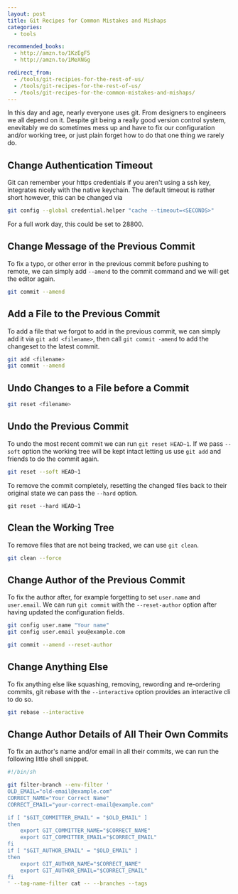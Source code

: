 ```yaml
---
layout: post
title: Git Recipes for Common Mistakes and Mishaps
categories:
  - tools

recommended_books:
  - http://amzn.to/1KzEgF5
  - http://amzn.to/1MeXNGg

redirect_from:
  - /tools/git-recipies-for-the-rest-of-us/
  - /tools/git-recipes-for-the-rest-of-us/
  - /tools/git-recipes-for-the-common-mistakes-and-mishaps/
---
```


In this day and age, nearly everyone uses git. From designers to engineers we all depend on it. Despite git being a really good version control system, enevitably we do sometimes mess up and have to fix our configuration and/or working tree, or just plain forget how to do that one thing we rarely do.

## Change Authentication Timeout
Git can remember your https credentials if you aren't using a ssh key, integrates nicely with the native keychain.
The default timeout is rather short however, this can be changed via

```sh
git config --global credential.helper "cache --timeout=<SECONDS>"
```

For a full work day, this could be set to 28800.

## Change Message of the Previous Commit
To fix a typo, or other error in the previous commit before pushing to remote,
we can simply add `--amend` to the commit command and we will get the editor again.

```sh
git commit --amend
```

## Add a File to the Previous Commit
To add a file that we forgot to add in the previous commit, we can simply add it
via `git add <filename>`, then call `git commit -amend` to add the changeset to the latest commit.

```sh
git add <filename>
git commit --amend
```

## Undo Changes to a File before a Commit

```sh
git reset <filename>
```

## Undo the Previous Commit
To undo the most recent commit we can run `git reset HEAD~1`.
If we pass `--soft` option the working tree will be kept intact letting us
use `git add` and friends to do the commit again.

```sh
git reset --soft HEAD~1
```

To remove the commit completely, resetting the changed files back to their
original state we can pass the `--hard` option.

```
git reset --hard HEAD~1
```

## Clean the Working Tree
To remove files that are not being tracked, we can use `git clean`.

```sh
git clean --force
```

## Change Author of the Previous Commit
To fix the author after, for example forgetting to set `user.name` and
`user.email`. We can run `git commit` with the `--reset-author` option
after having updated the configuration fields.

```sh
git config user.name "Your name"
git config user.email you@example.com

git commit --amend --reset-author
```

## Change Anything Else
To fix anything else like squashing, removing, rewording and re-ordering commits,
git rebase with the `--interactive` option provides an interactive cli to do so.

```sh
git rebase --interactive
```

## Change Author Details of All Their Own Commits
To fix an author's name and/or email in all their commits,
we can run the following little shell snippet.

```sh
#!/bin/sh

git filter-branch --env-filter '
OLD_EMAIL="old-email@example.com"
CORRECT_NAME="Your Correct Name"
CORRECT_EMAIL="your-correct-email@example.com"

if [ "$GIT_COMMITTER_EMAIL" = "$OLD_EMAIL" ]
then
    export GIT_COMMITTER_NAME="$CORRECT_NAME"
    export GIT_COMMITTER_EMAIL="$CORRECT_EMAIL"
fi
if [ "$GIT_AUTHOR_EMAIL" = "$OLD_EMAIL" ]
then
    export GIT_AUTHOR_NAME="$CORRECT_NAME"
    export GIT_AUTHOR_EMAIL="$CORRECT_EMAIL"
fi
' --tag-name-filter cat -- --branches --tags
```
